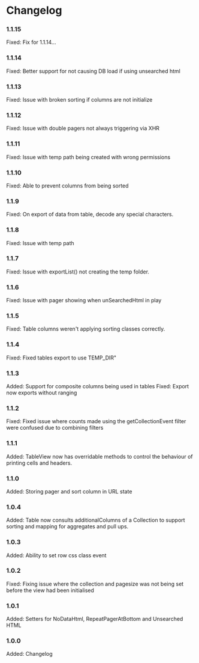 # Changelog

### 1.1.15

Fixed:  Fix for 1.1.14... 

### 1.1.14

Fixed:  Better support for not causing DB load if using unsearched html

### 1.1.13

Fixed:  Issue with broken sorting if columns are not initialize

### 1.1.12

Fixed:	Issue with double pagers not always triggering via XHR

### 1.1.11

Fixed:	Issue with temp path being created with wrong permissions

### 1.1.10

Fixed:  Able to prevent columns from being sorted 

### 1.1.9

Fixed:	On export of data from table, decode any special characters.

### 1.1.8

Fixed:	Issue with temp path

### 1.1.7

Fixed:	Issue with exportList() not creating the temp folder.

### 1.1.6

Fixed:	Issue with pager showing when unSearchedHtml in play

### 1.1.5

Fixed:  Table columns weren't applying sorting classes correctly.

### 1.1.4

Fixed:  Fixed tables export to use TEMP_DIR"

### 1.1.3

Added:  Support for composite columns being used in tables
Fixed:  Export now exports without ranging

### 1.1.2

Fixed:	Fixed issue where counts made using the getCollectionEvent filter were confused due to combining filters

### 1.1.1

Added:  TableView now has overridable methods to control the behaviour of printing cells and headers.

### 1.1.0

Added:  Storing pager and sort column in URL state

### 1.0.4

Added:  Table now consults additionalColumns of a Collection to support sorting and mapping for aggregates and pull ups.

### 1.0.3

Added:  Ability to set row css class event

### 1.0.2

Fixed:  Fixing issue where the collection and pagesize was not being set before the view had been initialised

### 1.0.1

Added:  Setters for NoDataHtml, RepeatPagerAtBottom and Unsearched HTML

### 1.0.0

Added:      Changelog
